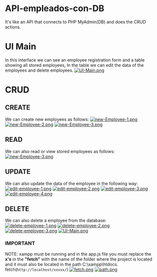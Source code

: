 # API-empleados-con-DB
It's like an API that connects to PHP MyAdmin(DB) and does the CRUD actions.

# UI Main
In this interface we can see an employee registration form and a table showing all stored employees,
In the table we can edit the data of the employees and delete employees.
[![UI-Main.png](https://i.postimg.cc/ZqPS1W0V/UI-Main.png)](https://postimg.cc/jWjmfdH7)

# CRUD

## CREATE
We can create new employees as follows:
[![new-Employee-1.png](https://i.postimg.cc/wTWcQ2Vk/new-Employee-1.png)](https://postimg.cc/2VZZz4gq)
[![new-Employee-2.png](https://i.postimg.cc/vZc7qn2w/new-Employee-2.png)](https://postimg.cc/jDYJCDrM)
[![new-Employee-3.png](https://i.postimg.cc/wBNXHpdW/new-Employee-3.png)](https://postimg.cc/qtkhXWqn)

## READ
We can also read or view stored employees as follows:
[![new-Employee-3.png](https://i.postimg.cc/wBNXHpdW/new-Employee-3.png)](https://postimg.cc/qtkhXWqn)

## UPDATE
We can also update the data of the employee in the following way:
[![edit-employee-1.png](https://i.postimg.cc/C52CSLdQ/edit-employee-1.png)](https://postimg.cc/rRSR9T11)
[![edit-employee-2.png](https://i.postimg.cc/pr5hQQXs/edit-employee-2.png)](https://postimg.cc/LgR821PP)
[![edit-employee-3.png](https://i.postimg.cc/V66bvPyQ/edit-employee-3.png)](https://postimg.cc/GBWpgNhq)
[![edit-employee-4.png](https://i.postimg.cc/26KLB9mq/edit-employee-4.png)](https://postimg.cc/bD1w7TZ8)

## DELETE
We can also delete a employee from the database:
[![delete-employee-1.png](https://i.postimg.cc/pXZhfd2b/delete-employee-1.png)](https://postimg.cc/2V1Smrb2)
[![delete-employee-2.png](https://i.postimg.cc/tCHWdfWP/delete-employee-2.png)](https://postimg.cc/rzQDMfhF)
[![delete-employee-3.png](https://i.postimg.cc/g22wNPJw/delete-employee-3.png)](https://postimg.cc/RN2VZyw9)
[![UI-Main.png](https://i.postimg.cc/ZqPS1W0V/UI-Main.png)](https://postimg.cc/jWjmfdH7)

### IMPORTANT
NOTE: xampp must be running and in the app.js file you must replace the **x's** in the **"fetch"** with the name of the folder where the project is located and it must also be located in the path C:\xampp\htdocs.
fetch(`http://localhost/xxxxx/`)
[![fetch.png](https://i.postimg.cc/cHhyDP6H/fetch.png)](https://postimg.cc/JDs206NV)
[![path.png](https://i.postimg.cc/FzwPGxbz/path.png)](https://postimg.cc/ctMMLwbG)